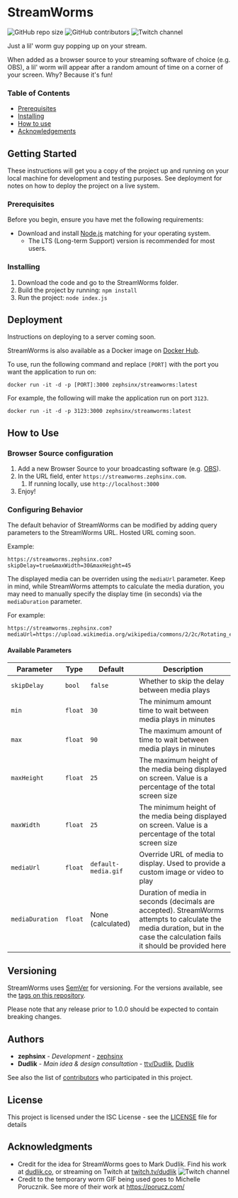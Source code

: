 # StreamWorms

![GitHub repo size](https://img.shields.io/github/repo-size/zephsinx/StreamWorms)
![GitHub contributors](https://img.shields.io/github/contributors/zephsinx/StreamWorms)
![Twitch channel](https://img.shields.io/twitch/status/zephsinx?style=social)

Just a lil' worm guy popping up on your stream.

When added as a browser source to your streaming software of choice (e.g. OBS), a lil' worm will appear after a random
amount of time on a corner of your screen. Why? Because it's fun!

### Table of Contents

- [Prerequisites](#prerequisites)
- [Installing](#installing)
- [How to use](#how-to-use)
- [Acknowledgements](#acknowledgments)

## Getting Started

These instructions will get you a copy of the project up and running on your local machine for development and testing
purposes. See deployment for notes on how to deploy the project on a live system.

### Prerequisites

Before you begin, ensure you have met the following requirements:

- Download and install [Node.js](https://nodejs.org/en/download/) matching for your operating system.
    - The LTS (Long-term Support) version is recommended for most users.

### Installing

1. Download the code and go to the StreamWorms folder.
2. Build the project by running: `npm install`
3. Run the project: `node index.js`

## Deployment

Instructions on deploying to a server coming soon.

StreamWorms is also available as a Docker image
on [Docker Hub](https://hub.docker.com/repository/docker/zephsinx/streamworms).

To use, run the following command and replace `[PORT]` with the port you want the application to run on:

```shell
docker run -it -d -p [PORT]:3000 zephsinx/streamworms:latest
```

For example, the following will make the application run on port `3123`.

```shell
docker run -it -d -p 3123:3000 zephsinx/streamworms:latest
```

## How to Use

### Browser Source configuration

1. Add a new Browser Source to your broadcasting software (e.g. [OBS](https://obsproject.com/kb/browser-source)).
2. In the URL field, enter `https://streamworms.zephsinx.com`.
    1. If running locally, use `http://localhost:3000`
3. Enjoy!

### Configuring Behavior

The default behavior of StreamWorms can be modified by adding query parameters to the StreamWorms URL. Hosted URL
coming soon.

Example:

```
https://streamworms.zephsinx.com?skipDelay=true&maxWidth=30&maxHeight=45
```

The displayed media can be overriden using the `mediaUrl` parameter. Keep in mind, while StreamWorms attempts to
calculate the media duration, you may need to manually specify the display time (in seconds) via the `mediaDuration`
parameter.

For example:

```
https://streamworms.zephsinx.com?mediaUrl=https://upload.wikimedia.org/wikipedia/commons/2/2c/Rotating_earth_%28large%29.gif&mediaDuration=2.75
```

#### Available Parameters

| Parameter       | Type    | Default             | Description                                                                                                                                                                  |
|-----------------|---------|---------------------|------------------------------------------------------------------------------------------------------------------------------------------------------------------------------|
| `skipDelay`     | `bool`  | `false`             | Whether to skip the delay between media plays                                                                                                                                |
| `min`           | `float` | `30`                | The minimum amount time to wait between media plays in minutes                                                                                                               |
| `max`           | `float` | `90`                | The maximum amount of time to wait between media plays in minutes                                                                                                            |
| `maxHeight`     | `float` | `25`                | The maximum height of the media being displayed on screen. Value is a percentage of the total screen size                                                                    |
| `maxWidth`      | `float` | `25`                | The minimum height of the media being displayed on screen. Value is a percentage of the total screen size                                                                    |
| `mediaUrl`      | `float` | `default-media.gif` | Override URL of media to display. Used to provide a custom image or video to play                                                                                            |
| `mediaDuration` | `float` | None (calculated)   | Duration of media in seconds (decimals are accepted). StreamWorms attempts to calculate the media duration, but in the case the calculation fails it should be provided here |

## Versioning

StreamWorms uses [SemVer](http://semver.org/) for versioning. For the versions available, see
the [tags on this repository](https://github.com/your/project/tags).

Please note that any release prior to 1.0.0 should be expected to contain breaking changes.

## Authors

* **zephsinx** - *Development* - [zephsinx](https://github.com/zephsinx)
* **Dudlik** - *Main idea & design consultation* - [ttv/Dudlik](https://twitch.tv/dudlik), [Dudlik](https://dudlik.co)

See also the list of [contributors](https://github.com/your/project/contributors) who participated in this project.

## License

This project is licensed under the ISC License - see the [LICENSE](LICENSE) file for details

## Acknowledgments

* Credit for the idea for StreamWorms goes to Mark Dudlik. Find his work at [dudlik.co](https://dudlik.co), or
  streaming on Twitch
  at [twitch.tv/dudlik](https://twitch.tv/dudlik) ![Twitch channel](https://img.shields.io/twitch/status/dudlik?style=social)
* Credit to the temporary worm GIF being used goes to Michelle Porucznik. See more of their work at https://porucz.com/
